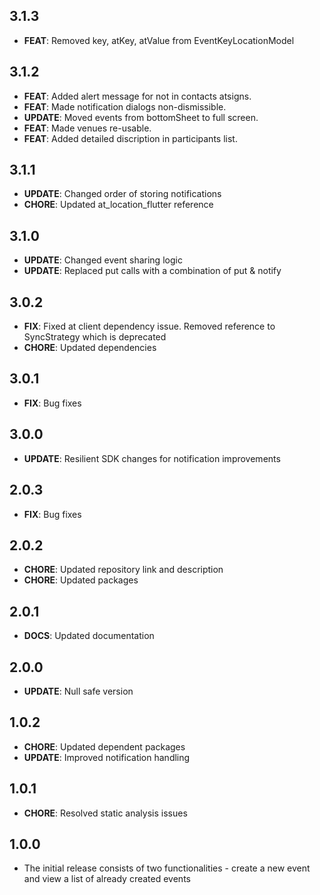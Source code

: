 ## 3.1.3
- **FEAT**: Removed key, atKey, atValue from EventKeyLocationModel

## 3.1.2
- **FEAT**: Added alert message for not in contacts atsigns.
- **FEAT**: Made notification dialogs non-dismissible.
- **UPDATE**: Moved events from bottomSheet to full screen.
- **FEAT**: Made venues re-usable.
- **FEAT**: Added detailed discription in participants list.

## 3.1.1
- **UPDATE**: Changed order of storing notifications
- **CHORE**: Updated at_location_flutter reference

## 3.1.0
- **UPDATE**: Changed event sharing logic
- **UPDATE**: Replaced put calls with a combination of put & notify

## 3.0.2
- **FIX**: Fixed at client dependency issue. Removed reference to SyncStrategy which is deprecated
- **CHORE**: Updated dependencies

## 3.0.1
- **FIX**: Bug fixes

## 3.0.0
- **UPDATE**: Resilient SDK changes for notification improvements

## 2.0.3
- **FIX**: Bug fixes

## 2.0.2
- **CHORE**: Updated repository link and description
- **CHORE**: Updated packages

## 2.0.1
- **DOCS**: Updated documentation

## 2.0.0
- **UPDATE**: Null safe version

## 1.0.2
- **CHORE**: Updated dependent packages
- **UPDATE**: Improved notification handling

## 1.0.1
- **CHORE**: Resolved static analysis issues

## 1.0.0
- The initial release consists of two functionalities - create a new event and view a list of already created events
